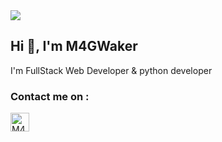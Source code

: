 <img src="https://cdn.discordapp.com/attachments/889953525122093080/1036622868064247909/M4GWaker_1.png">

<h2 align='left'>Hi 👋, I'm M4GWaker</h2>
<p align='left'>I'm FullStack Web Developer & python developer</p>

<h3 align="left">Contact me on :</h3>
<a href="https://t.me/levraiwaker" target="blank"><img align="center" src="https://upload.wikimedia.org/wikipedia/commons/thumb/8/83/Telegram_2019_Logo.svg/1200px-Telegram_2019_Logo.svg.png" alt="M4GWaker#0001" height="30" width="30" /></a>
